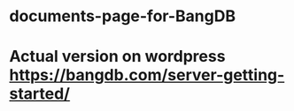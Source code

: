 # documents-page-for-BangDB

# Actual version on wordpress https://bangdb.com/server-getting-started/
